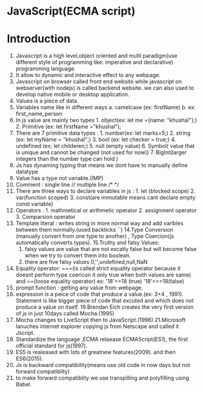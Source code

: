 # JavaScript(ECMA script)
# Introduction
  1. Javascript is a high level,object oriented and multi paradigm(use different style of programming like: imperative and declarative) programming language.
  2. It allow to dynamic and interactive effect to any webpage.
  3. Javascript on browser called front end website while javascript on webserver(with nodejs) is called backend website. we can also used to develop native mobile or desktop application.
  4. Values is a piece of data. 
  5. Variables name like in different ways    a. camelcase (ex: firstName) b. ex: first_name_person
  6. In js value are mainly two types 1. object(ex: let me ={name: "khushal"};) 2. Primitive (ex: let firstName ="khushal");
  7. There are 7 primitive data types : 1. number(ex: let marks=5;)
                                        2. string (ex: let myName = "khushal";)
                                        3. bool (ex: let checker = true;)
                                        4. undefined (ex; let childeren;)
                                        5. null (empty value)
                                        6. Symbol( value that is unique and cannot be changed (not used for now))
                                        7. BigInt(larger integers than the number type can hold )
  8. Js has dynaming typing that means we dont have to manually define datatype
  9. Value has a type not variable.(IMP)
  10. Comment : single line //  multiple line /*  */
  11. There are three ways to declare variables in js : 1. let (blocked scope) 2. var(function scoped) 3. const(are immutable means cant declare empty const variable)
  12. Operators : 1. mathmetical or airthmetic operator   2. assignment operator  3. Comparsion operator
  13. Template literal : writes string in more normal way and add varibles between them normally.(used backticks ``)
  14.Type Conversion (manually convert from one type to another) , Type Coercion(js automatically converts types).
  15.Truthy and falsy Values:
        1. falsy values are value that are not excatly false but will become false when we try to convert them into boolean.
        2. there are five falsy values 0,'',undefined,null,NaN
  16. Equality operator: ===(is called strict equality operator  because it doesnt perform type coericon it only true when both values are same) and ==(loose equality operator)
  ex: '18'==18 (true)
      '18'===18(false)
17. prompt function : getting any value from webpage.
18. expression is a peice of code that produce a value.(ex: 3+4 , 1991). Statement is like bigger piece of code that excuted and which does not produce a value on itself.
19.Brendan Eich creates the very first version of js in just 10days called Mocha.(1995)
20. Mocha changes to LiveScript then to JavaScript.(1996)
21.Microsoft lanuches internet explorer copying js from Netscape and called it Jscript.
22. Standardize the language ,ECMA relaease ECMAScript(ES1), the first official standard for js(1997).
23. ES5 is realeased with lots of greatnew features(2009). and then ES6(2015).
24. Js is backward compatibility(means use old code in now days but not forward compatiblity)
25. to make forward compatiblity we use transpilling and polyfilling using Babel.